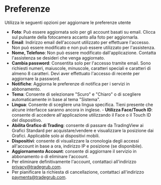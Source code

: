 # **Preferenze**

Utilizza le seguenti opzioni per aggiornare le preferenze utente
- **Foto**: Può essere aggiornata solo per gli account basati su email. Clicca sul pulsante della fotocamera accanto alla foto per aggiornarla.
- **Email**: Indirizzo email dell'account utilizzato per effettuare l'accesso. Non può essere modificato e non può essere utilizzato per l'assistenza.
- **Nome, Telefono**: Non può essere modificato dall'applicazione. Contatta l'assistenza se desideri che venga aggiornato.
- **Cambia password**: Consentita solo per l'accesso tramite email. Sono richiesti numeri, maiuscole, minuscole, caratteri speciali e caratteri di almeno 8 caratteri. Devi aver effettuato l'accesso di recente per aggiornare la password.
- **Notifiche**: Aggiorna le preferenze di notifica per i servizi in abbonamento.
- **Tema**: Consente di selezionare "Scuro" e "Chiaro" o di scegliere automaticamente in base al tema "Sistema".
- **Lingua**: Consente di scegliere una lingua specifica. Tieni presente che alcune interfacce saranno ancora in inglese. - **Utilizza Face/Touch ID**: consente di accedere all'applicazione utilizzando il Face o il Touch ID del dispositivo.
- **Abilita Grafico di Trading**: consente di passare da TradingView ai Grafici Standard per acquistare/vendere e visualizzare la posizione dai Grafici. Applicabile solo ai dispositivi mobili.
- **Dispositivi**: consente di visualizzare la cronologia degli accessi all'account in base a ora, indirizzo IP e posizione (se disponibile).
- **Aggiornamento Account**: consente di aggiornare il servizio in abbonamento o di eliminare l'account.
- Per eliminare definitivamente l'account, contattaci all'indirizzo [privacy@tradegrub.com](mailto:privacy@tradegrub.com).
- Per pianificare la richiesta di cancellazione, contattaci all'indirizzo [payments@tradegrub.com](mailto:payments@tradegrub.com).